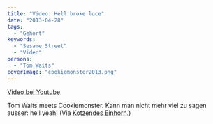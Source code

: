 ```yaml
---
title: "Video: Hell broke luce"
date: "2013-04-28"
tags:
  - "Gehört"
keywords:
  - "Sesame Street"
  - "Video"
persons:
  - "Tom Waits"
coverImage: "cookiemonster2013.png"
---
```


[Video bei Youtube](https://www.youtube.com/watch?v=fbiioBFkD_Q).

Tom Waits meets Cookiemonster. Kann man nicht mehr viel zu sagen ausser: hell yeah! (Via [Kotzendes Einhorn](http://www.kotzendes-einhorn.de/blog/2013-04/tom-waits-ist-das-krumelmonster-part-2/).)
